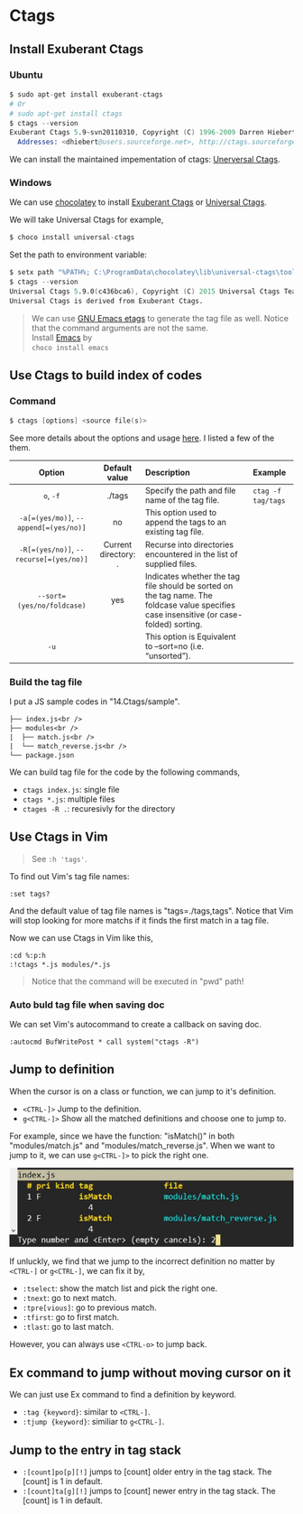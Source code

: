 # Ctags

## Install Exuberant Ctags

### Ubuntu

```s
$ sudo apt-get install exuberant-ctags
# Or
# sudo apt-get install ctags
$ ctags --version
Exuberant Ctags 5.9~svn20110310, Copyright (C) 1996-2009 Darren Hiebert
  Addresses: <dhiebert@users.sourceforge.net>, http://ctags.sourceforge.net
```


We can install the maintained impementation of ctags: [Unerversal Ctags](https://github.com/universal-ctags/ctags).


### Windows 

We can use [chocolatey](https://community.chocolatey.org/) to install [Exuberant Ctags](https://community.chocolatey.org/packages/ctags) or [Universal Ctags](https://community.chocolatey.org/packages/universal-ctags).

We will take Universal Ctags for example,

```s
$ choco install universal-ctags
```


Set the path to environment variable:

```s
$ setx path "%PATH%; C:\ProgramData\chocolatey\lib\universal-ctags\tools" /m
$ ctags --version
Universal Ctags 5.9.0(c436bca6), Copyright (C) 2015 Universal Ctags Team
Universal Ctags is derived from Exuberant Ctags.
```


> We can use [GNU Emacs etags](https://www.emacswiki.org/emacs/EmacsTags) to generate the tag file as well. Notice that the command arguments are not the same. <br />
> Install [Emacs](https://community.chocolatey.org/packages/emacs) by <br />
> `choco install emacs`



## Use Ctags to build index of codes

### Command

```s
$ ctags [options] <source file(s)>
```

See more details about the options and usage [here](https://docs.ctags.io/en/latest/man/ctags.1.html). I listed a few of the them.


| Option | Default value | Description | Example |
|:------:|:-------------:|:------------|:--------|
| `o`, `-f` | ./tags | Specify the path and file name of the tag file. | `ctag -f tag/tags` |
| `-a[=(yes/mo)]`, `--append[=(yes/no)]` | no | This option used to append the tags to an existing tag file. | |
| `-R[=(yes/no)]`, `--recurse[=(yes/no)]` | Current directory: . | Recurse into directories encountered in the list of supplied files. | |
| `--sort=(yes/no/foldcase)` | yes | Indicates whether the tag file should be sorted on the tag name. The foldcase value specifies case insensitive (or case-folded) sorting. | |
| `-u` | | This option is Equivalent to –sort=no (i.e. “unsorted”). | |



### Build the tag file

I put a JS sample codes in "14.Ctags/sample".

```
├── index.js<br />
├── modules<br />
|  ├── match.js<br />
|  └── match_reverse.js<br />
└── package.json
```

We can build tag file for the code by the following commands,  

- `ctags index.js`: single file
- `ctags *.js`: multiple files
- `ctages -R .`: recuresivly for the directory


## Use Ctags in Vim

> See `:h 'tags'`.


To find out Vim's tag file names:

```
:set tags?
```

And the default value of tag file names is "tags=./tags,tags".
Notice that Vim will stop looking for more matchs if it finds the first match in a tag file.


Now we can use Ctags in Vim like this,

```
:cd %:p:h
:!ctags *.js modules/*.js
```

> Notice that the command will be executed in "pwd" path!



### Auto buld tag file when saving doc

We can set Vim's autocommand to create a callback on saving doc.

```
:autocmd BufWritePost * call system("ctags -R")
```



## Jump to definition

When the cursor is on a class or function, we can jump to it's definition.

- `<CTRL-]>` Jump to the definition.
- `g<CTRL-]>` Show all the matched definitions and choose one to jump to.


For example, since we have the function: "isMatch()" in both "modules/match.js" and "modules/match_reverse.js". When we want to jump to it, we can use `g<CTRL-]>` to pick the right one.

![](assets/jump-g.jpg)

If unluckly, we find that we jump to the incorrect definition no matter by `<CTRL-]` or `g<CTRL-]`, we can fix it by,

- `:tselect`: show the match list and pick the right one.
- `:tnext`: go to next match.
- `:tpre[vious]`: go to previous match.
- `:tfirst`: go to first match.
- `:tlast`: go to last match.


However, you can always use `<CTRL-o>` to jump back.


## Ex command to jump without moving cursor on it

We can just use Ex command to find a definition by keyword.

- `:tag {keyword}`: similar to `<CTRL-]`.
- `:tjump {keyword}`: similiar to `g<CTRL-]`.


## Jump to the entry in tag stack

- `:[count]po[p][!]` jumps to [count] older entry in the tag stack. The [count] is 1 in default.
- `:[count]ta[g][!]` jumps to [count] newer entry in the tag stack. The [count] is 1 in default.
